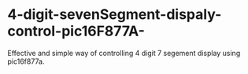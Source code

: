 # 4-digit-sevenSegment-dispaly-control-pic16F877A-
Effective and simple way of controlling 4 digit 7 segement display using pic16f877a. 
